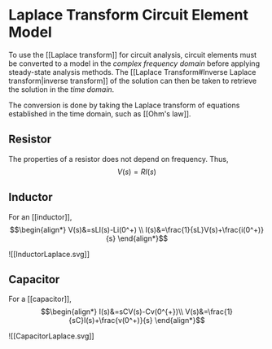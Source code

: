 # Laplace Transform Circuit Element Model
To use the [[Laplace transform]] for circuit analysis, circuit elements must be converted to a model in the *complex frequency domain* before applying steady-state analysis methods. The [[Laplace Transform#Inverse Laplace transform|inverse transform]] of the solution can then be taken to retrieve the solution in the *time domain*.

The conversion is done by taking the Laplace transform of equations established in the time domain, such as [[Ohm's law]].

## Resistor
The properties of a resistor does not depend on frequency. Thus,
$$V(s)=RI(s)$$
## Inductor
For an [[inductor]],
$$\begin{align*}
V(s)&=sLI(s)-Li(0^+) \\
I(s)&=\frac{1}{sL}V(s)+\frac{i(0^+)}{s}
\end{align*}$$

![[InductorLaplace.svg]]

## Capacitor
For a [[capacitor]],
$$\begin{align*}
I(s)&=sCV(s)-Cv(0^{+})\\
V(s)&=\frac{1}{sC}I(s)+\frac{v(0^+)}{s}
\end{align*}$$

![[CapacitorLaplace.svg]]
